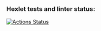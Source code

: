 ### Hexlet tests and linter status:
[![Actions Status](https://github.com/yadolph/python-project-49/actions/workflows/hexlet-check.yml/badge.svg)](https://github.com/yadolph/python-project-49/actions)